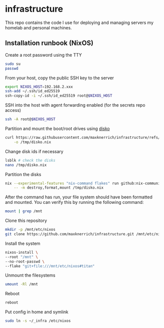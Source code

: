 # infrastructure
This repo contains the code I use for deploying and managing servers my homelab and personal machines.

## Installation runbook (NixOS)

Create a root password using the TTY

```bash
sudo su
passwd
```

From your host, copy the public SSH key to the server

```bash
export NIXOS_HOST=192.168.2.xxx
ssh-add ~/.ssh/id_ed25519
ssh-copy-id -i ~/.ssh/id_ed25519 root@$NIXOS_HOST
```

SSH into the host with agent forwarding enabled (for the secrets repo access)

```bash
ssh -A root@$NIXOS_HOST
```

Partition and mount the boot/root drives using [disko](https://github.com/nix-community/disko)

```bash
curl https://raw.githubusercontent.com/maxknerrich/infrastructure/refs/heads/main/nixos/filesystems/disko.nix \
    -o /tmp/disko.nix
```
Change disk ids if necessary
```bash
lsblk # check the disks
nano /tmp/disko.nix
```

Partition the disks
```bash
nix --experimental-features "nix-command flakes" run github:nix-community/disko \
    -- -m destroy,format,mount /tmp/disko.nix
```

After the command has run, your file system should have been formatted and mounted. You can verify this by running the following command:

```bash
mount | grep /mnt
```

Clone this repository

```bash
mkdir -p /mnt/etc/nixos
git clone https://github.com/maxknerrich/infrastructure.git /mnt/etc/nixos
```

Install the system

```bash
nixos-install \
--root "/mnt" \
--no-root-passwd \
--flake "git+file:///mnt/etc/nixos#titan"
```

Unmount the filesystems

```bash
umount -Rl /mnt
```

Reboot

```bash
reboot
```
Put config in home and symlink
```bash
sudo ln -s ~/_infra /etc/nixos
```
